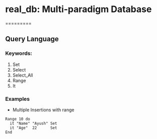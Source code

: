# real_db: Multi-paradigm Database
=========

## Query Language

### Keywords:

1. Set
2. Select
3. Select_All
4. Range
6. It

### Examples

- Multiple Insertions with range
```
Range 10 do
  it "Name" "Ayush" Set
  it "Age"  22      Set
End
```
